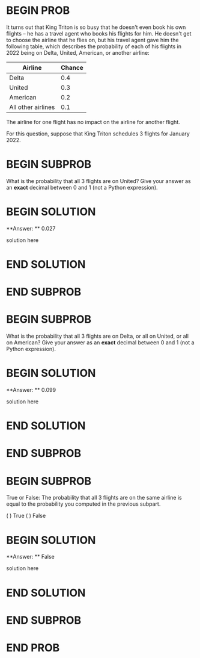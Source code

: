 # BEGIN PROB

It turns out that King Triton is so busy that he doesn't even book his own flights – he has a travel agent who books his flights for him. He doesn't get to choose the airline that he flies on, but his travel agent gave him the following table, which describes the probability of each of his flights in 2022 being on Delta, United, American, or another airline:

| Airline | Chance |
| --- | --- |
| Delta | 0.4 |
| United | 0.3 |
| American | 0.2 |
| All other airlines | 0.1 |

The airline for one flight has no impact on the airline for another flight.

For this question, suppose that King Triton schedules 3 flights for January 2022.

# BEGIN SUBPROB

What is the probability that all 3 flights are on United? Give your answer as an **exact** decimal between 0 and 1 (not a Python expression).

# BEGIN SOLUTION

**Answer: ** 0.027

solution here

# END SOLUTION

# END SUBPROB

# BEGIN SUBPROB

What is the probability that all 3 flights are on Delta, or all on United, or all on American? Give your answer as an **exact** decimal between 0 and 1 (not a Python expression).

# BEGIN SOLUTION

**Answer: ** 0.099

solution here

# END SOLUTION

# END SUBPROB

# BEGIN SUBPROB

True or False: The probability that all 3 flights are on the same airline is equal to the probability you computed in the previous subpart.

( ) True
( ) False

# BEGIN SOLUTION

**Answer: ** False

solution here

# END SOLUTION

# END SUBPROB

# END PROB